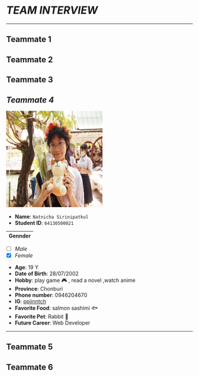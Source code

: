 # *TEAM INTERVIEW*
---
Teammate 1  
---
Teammate 2  
---
Teammate 3
---
## *Teammate 4*
<img src="https://github.com/Peerapon061/team-5-team_GodLy/blob/main/image/S__pin.jpg" height=260 width=260>

* **Name**: ```Natnicha Sirinipatkul```
* **Student ID**: ```64130500021```

| **Gennder** |
|--------------|
- [ ] _Male_   
- [x]  _Female_

* **Age**: 19 Y
* **Date of Birth**: 28/07/2002
* **Hobby**: play game 🎮 , read a novel ,watch anime 
* **Province**: Chonburi
* **Phone number**: 0946204670
* **IG**: [ppiinntch](https://www.instagram.com/ppiinntch/utm_medium=copy_link)
* **Favorite Food**: salmon sashimi 🐟
* **Favorite Pet**: Rabbit 🐰
* **Future Career**: Web Developer 
---
Teammate 5
---
Teammate 6
---
